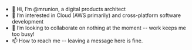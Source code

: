 - 👋 Hi, I’m @mrunion, a digital products architect
- 👀 I’m interested in Cloud (AWS primarily) and cross-platform software development
- 💞️ I’m looking to collaborate on nothing at the moment -- work keeps me too busy!
- 📫 How to reach me -- leaving a message here is fine.

<!---
mrunion/mrunion is a ✨ special ✨ repository because its `README.md` (this file) appears on your GitHub profile.
You can click the Preview link to take a look at your changes.
--->

